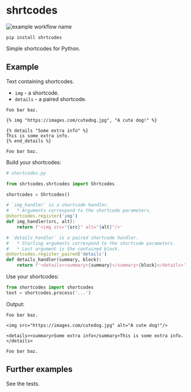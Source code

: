 # shrtcodes

![example workflow name](https://github.com/Peter554/shrtcodes/workflows/CI/badge.svg)

`pip install shrtcodes`

Simple shortcodes for Python.

## Example

Text containing shortcodes.

- `img` - a shortcode.
- `details` - a paired shortcode.

```text
Foo bar baz.

{% img "https://images.com/cutedog.jpg", "A cute dog!" %}

{% details "Some extra info" %}
This is some extra info.
{% end_details %}

Foo bar baz.
```

Build your shortcodes:

```python
# shortcodes.py

from shrtcodes.shrtcodes import Shrtcodes

shortcodes = Shrtcodes()

# `img_handler` is a shortcode handler. 
#   * Arguments correspond to the shortcode parameters.  
@shortcodes.register('img')
def img_handler(src, alt):
    return f'<img src="{src}" alt="{alt}"/>'

# `details_handler` is a paired shortcode handler.
#   * Starting arguments correspond to the shortcode parameters.  
#   * Last argument is the contained block.
@shortcodes.register_paired('details')
def details_handler(summary, block):
    return f'<details><summary>{summary}</summary>{block}</details>'
```

Use your shortcodes:

```python
from shortcodes import shortcodes
text = shortcodes.process('...')
```

Output:

```text
Foo bar baz.

<img src="https://images.com/cutedog.jpg" alt="A cute dog!"/>

<details><summary>Some extra info</summary>This is some extra info.</details>

Foo bar baz.
```

## Further examples

See the tests.
